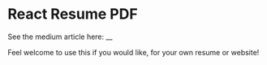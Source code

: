 # React Resume PDF

See the medium article here: __

Feel welcome to use this if you would like, for your own resume or website!
